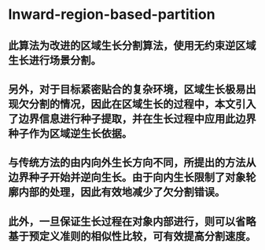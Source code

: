 # Inward-region-based-partition
## 此算法为改进的区域生长分割算法，使用无约束逆区域生长进行场景分割。
## 另外，对于目标紧密贴合的复杂环境，区域生长极易出现欠分割的情况，因此在区域生长的过程中，本文引入了边界信息进行种子提取，并在生长过程中应用此边界种子作为区域逆生长依据。
## 与传统方法的由内向外生长方向不同，所提出的方法从边界种子开始并逆向生长。由于向内生长限制了对象轮廓内部的处理，因此有效地减少了欠分割错误。
## 此外，一旦保证生长过程在对象内部进行，则可以省略基于预定义准则的相似性比较，可有效提高分割速度。


